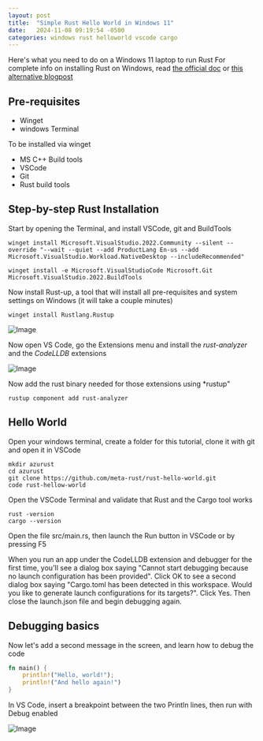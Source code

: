 ```yaml
---
layout: post
title:  "Simple Rust Hello World in Windows 11"
date:   2024-11-08 09:19:54 -0500
categories: windows rust helloworld vscode cargo
---
```

Here's what you need to do on a Windows 11 laptop to run Rust
For complete info on installing Rust on Windows, read [the official doc](https://learn.microsoft.com/en-us/windows/dev-environment/rust/setup) or [this alternative blogpost](https://www.petergirnus.com/blog/how-to-install-rust-on-windows)

## Pre-requisites
- Winget
- windows Terminal

To be installed via winget
- MS C++ Build tools
- VSCode
- Git
- Rust build tools

## Step-by-step Rust Installation

Start by opening the Terminal, and install VSCode, git and BuildTools
```
winget install Microsoft.VisualStudio.2022.Community --silent --override "--wait --quiet --add ProductLang En-us --add Microsoft.VisualStudio.Workload.NativeDesktop --includeRecommended"

winget install -e Microsoft.VisualStudioCode Microsoft.Git Microsoft.VisualStudio.2022.BuildTools
```

Now install  Rust-up, a tool that will install all pre-requisites and system settings on Windows (it will take a couple minutes)

```
winget install Rustlang.Rustup
```
![Image](/azurust-blog/assets/images/wingetrustup.png)


Now open VS Code, go the Extensions menu and install the *rust-analyzer* and the *CodeLLDB* extensions

![Image](/azurust-blog/assets/images/vscoderustextensions.png)

Now add the rust binary needed for those extensions using *rustup"
```
rustup component add rust-analyzer
```

## Hello World

Open your windows terminal, create a folder for this tutorial, clone it with git and open it in VSCode

```
mkdir azurust
cd azurust
git clone https://github.com/meta-rust/rust-hello-world.git
code rust-hellow-world
```

Open the VSCode Terminal and validate that Rust and the Cargo tool works
```
rust -version
cargo --version
```

Open the file src/main.rs, then launch the Run button in VSCode or by pressing F5

When you run an app under the CodeLLDB extension and debugger for the first time, you'll see a dialog box saying "Cannot start debugging because no launch configuration has been provided". Click OK to see a second dialog box saying "Cargo.toml has been detected in this workspace. Would you like to generate launch configurations for its targets?". Click Yes. Then close the launch.json file and begin debugging again.

## Debugging basics

Now let's add a second message in the screen, and learn how to debug the code

```rust
fn main() {
    println!("Hello, world!");
    println!("And hello again!")
}
```

In VS Code, insert a breakpoint between the two Println lines, then run with Debug enabled

![Image](/azurust-blog/assets/images/debughelloworld.png)

